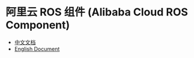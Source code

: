 # 阿里云 ROS 组件 (Alibaba Cloud ROS Component)

- [中文文档](./readme_zh.md)
- [English Document](./readme_en.md)